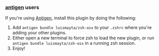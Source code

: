 ### [antigen](https://github.com/zsh-users/antigen) users

If you're using [Antigen](https://github.com/zsh-users/antigen), install this plugin by doing the following:

1.  Add `antigen bundle luismayta/zsh-osx` to your `.zshrc` where you're adding your other plugins.
2.  Either open a new terminal to force zsh to load the new plugin, or run `antigen bundle luismayta/zsh-osx` in a running zsh session.
3.  Enjoy!
